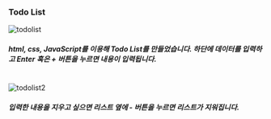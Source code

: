 ### Todo List

![todolist](https://user-images.githubusercontent.com/106020653/215993166-81318f13-e563-4765-a5e5-13cf4e1270a0.PNG)
##### html, css, JavaScript를 이용해 Todo List를 만들었습니다. 하단에 데이터를 입력하고 Enter 혹은 + 버튼을 누르면 내용이 입력됩니다.

#

![todolist2](https://user-images.githubusercontent.com/106020653/215993430-6708bcea-7d38-4fe4-b332-93412f42fc6c.PNG)
##### 입력한 내용을 지우고 싶으면 리스트 옆에 - 버튼을 누르면 리스트가 지워집니다.
